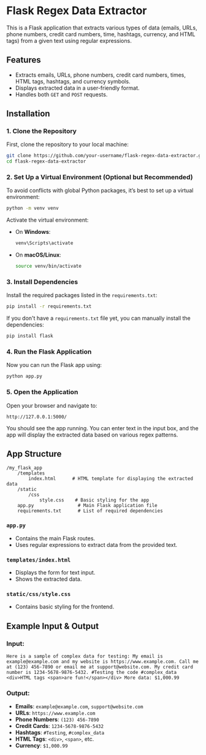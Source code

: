 # Flask Regex Data Extractor

This is a Flask application that extracts various types of data (emails, URLs, phone numbers, credit card numbers, time, hashtags, currency, and HTML tags) from a given text using regular expressions.

## Features

- Extracts emails, URLs, phone numbers, credit card numbers, times, HTML tags, hashtags, and currency symbols.
- Displays extracted data in a user-friendly format.
- Handles both `GET` and `POST` requests.

## Installation

### 1. Clone the Repository

First, clone the repository to your local machine:

```bash
git clone https://github.com/your-username/flask-regex-data-extractor.git
cd flask-regex-data-extractor
```

### 2. Set Up a Virtual Environment (Optional but Recommended)

To avoid conflicts with global Python packages, it’s best to set up a virtual environment:

```bash
python -m venv venv
```

Activate the virtual environment:

- On **Windows**:
  ```bash
  venv\Scripts\activate
  ```

- On **macOS/Linux**:
  ```bash
  source venv/bin/activate
  ```

### 3. Install Dependencies

Install the required packages listed in the `requirements.txt`:

```bash
pip install -r requirements.txt
```

If you don't have a `requirements.txt` file yet, you can manually install the dependencies:

```bash
pip install flask
```

### 4. Run the Flask Application

Now you can run the Flask app using:

```bash
python app.py
```

### 5. Open the Application

Open your browser and navigate to:

```
http://127.0.0.1:5000/
```

You should see the app running. You can enter text in the input box, and the app will display the extracted data based on various regex patterns.

## App Structure

```
/my_flask_app
    /templates
        index.html      # HTML template for displaying the extracted data
    /static
        /css
            style.css    # Basic styling for the app
    app.py                # Main Flask application file
    requirements.txt      # List of required dependencies
```

### `app.py`

- Contains the main Flask routes.
- Uses regular expressions to extract data from the provided text.

### `templates/index.html`

- Displays the form for text input.
- Shows the extracted data.

### `static/css/style.css`

- Contains basic styling for the frontend.

## Example Input & Output

### Input:

```plaintext
Here is a sample of complex data for testing: My email is example@example.com and my website is https://www.example.com. Call me at (123) 456-7890 or email me at support@website.com. My credit card number is 1234-5678-9876-5432. #Testing the code #complex_data <div>HTML tags <span>are fun!</span></div> More data: $1,000.99
```

### Output:

- **Emails**: `example@example.com`, `support@website.com`
- **URLs**: `https://www.example.com`
- **Phone Numbers**: `(123) 456-7890`
- **Credit Cards**: `1234-5678-9876-5432`
- **Hashtags**: `#Testing`, `#complex_data`
- **HTML Tags**: `<div>`, `<span>`, etc.
- **Currency**: `$1,000.99`
